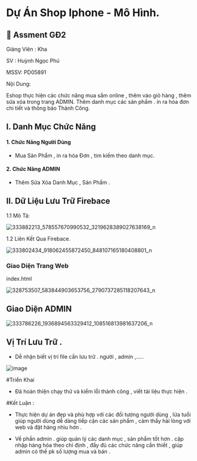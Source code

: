 # Dự Án Shop Iphone - Mô Hình.

## 🚀 Assment GĐ2

Giảng Viên : Kha 

SV : Huỳnh Ngọc Phú

MSSV: PD05891

Nội Dung: 

 Eshop thực hiện các chức năng mua sắm online , thêm vào giỏ hàng , thêm sửa xóa trong trang ADMIN. Thêm danh mục các sản phẩm . in ra hóa đơn chi tiết và thông báo Thành Công.
 
 ## I. Danh Mục Chức Năng

#### 1. Chức Năng Người Dùng

- Mua Sản Phẩm , in ra hóa Đơn , tim kiếm theo danh mục.

#### 2. Chức Năng ADMIN

- Thêm Sửa Xóa Danh Mục , Sản Phẩm .

## II. Dữ Liệu Lưu Trữ Firebace
1.1 Mô Tả:

![333882213_578557670990532_3219628389027638169_n](https://user-images.githubusercontent.com/126417188/221432684-5d560473-15fd-4592-adb1-c3428ccc4b39.png)

1.2 Liên Kết Qua Firebace.

![333802434_918062455872450_848107165180408801_n](https://user-images.githubusercontent.com/126417188/221433614-95299511-d107-4571-a5f3-682937a8e90b.png)

### Giao Diện Trang Web

index.html

![328753507_583844903653756_2790737285118207643_n](https://user-images.githubusercontent.com/126417188/221433166-5f261424-2253-4cbb-b557-09f53dd85885.png)

## Giao Diện ADMIN

![333786226_1936894563329412_108516813981637206_n](https://user-images.githubusercontent.com/126417188/221433348-3af2ed92-d118-4d0d-b150-b1df7304708f.png)

## Vị Trí Lưu Trữ .

- Dễ nhận biết vị trí file cần lưu trữ . người , admin ,.....

![image](https://user-images.githubusercontent.com/126417188/221433797-ad277e2a-aeae-4b84-bf01-32cc1a2938e3.png)

#Triển Khai 

- Đã hoàn thiện chạy thử và kiểm lỗi thành công , viết tài liệu thực hiện .

#Kết Luận :

- Thực hiện dự án đẹp và phù hợp  với các đối tượng người dùng , lứa tuổi giúp người dùng dễ dàng tiếp cận các sản phẩm , cảm thấy hài lòng  với web và đặt hàng nhìu hơn   .

- Về phần admin . giúp quản lý các danh mục , sản phẩm tốt hơn  . cập nhập hàng hóa theo chỉ định , đầy đủ các chức năng cần thiết , giúp admin có thế pk số lượng mua và bán .




